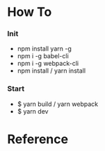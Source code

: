 <h1>How To</h1>

<h3>Init</h3>
<ul>
    <li>
        npm install yarn -g
    </li>
    <li>
        npm i -g babel-cli
    </li>
    <li>
        npm i -g webpack-cli
    </li>
    <li>
        npm install / yarn install
    </li>
</ul>

<h3>Start</h3>

<ul>
    <li>
        $ yarn build / yarn webpack
    </li>
    <li>
        $ yarn dev
    </li>
</ul>

<h1>Reference</h1>
<a href='https://docs.microsoft.com/zh-tw/visualstudio/javascript/tutorial-nodejs-with-react-and-jsx?view=vs-2017 pm2 pm2 stop all pm2 start lib/server.js --watch nvm use 10.24 nvm ls apt-get update npm install yarn yarn add

'></a>